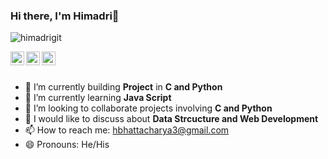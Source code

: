 ### Hi there, I'm Himadri👋
<p align="left"> <img src="https://komarev.com/ghpvc/?username=himadrigit&label=Views&color=blue&style=plastic" alt="himadrigit" /> </p>

<a href="https://linkedin.com/in/himadribhattacharya3/">
  <img align="left" alt="Himadri's Linkdein" width="22px" src="https://cdn.jsdelivr.net/npm/simple-icons@v3/icons/linkedin.svg" />
</a>
<a href="https://github.com/himadrigit">
  <img align="left" alt="Himadri's Github" width="22px" src="https://cdn.jsdelivr.net/npm/simple-icons@v3/icons/github.svg" />
</a>
<a href="https://www.instagram.com/himadribh_/">
  <img align="left" alt="Himadri's Instagram" width="22px" src="https://cdn.jsdelivr.net/npm/simple-icons@v3/icons/instagram.svg" />
</a>


<br/>
<br/>

- 🔭 I’m currently building **Project** in **C and Python**
- 🌱 I’m currently learning **Java Script**
- 👯 I’m looking to collaborate projects involving **C and Python**
- 💬 I would like to discuss about **Data Strcucture and Web Development**
- 📫 How to reach me:  hbhattacharya3@gmail.com 
- 😄 Pronouns: He/His

